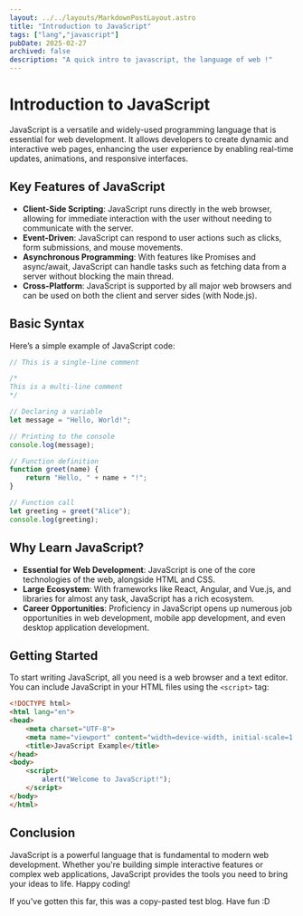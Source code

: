 ```yaml
---
layout: ../../layouts/MarkdownPostLayout.astro
title: "Introduction to JavaScript"
tags: ["lang","javascript"]
pubDate: 2025-02-27
archived: false
description: "A quick intro to javascript, the language of web !"
---
```



# Introduction to JavaScript

JavaScript is a versatile and widely-used programming language that is essential for web development. It allows developers to create dynamic and interactive web pages, enhancing the user experience by enabling real-time updates, animations, and responsive interfaces.

## Key Features of JavaScript

- **Client-Side Scripting**: JavaScript runs directly in the web browser, allowing for immediate interaction with the user without needing to communicate with the server.
- **Event-Driven**: JavaScript can respond to user actions such as clicks, form submissions, and mouse movements.
- **Asynchronous Programming**: With features like Promises and async/await, JavaScript can handle tasks such as fetching data from a server without blocking the main thread.
- **Cross-Platform**: JavaScript is supported by all major web browsers and can be used on both the client and server sides (with Node.js).

## Basic Syntax

Here’s a simple example of JavaScript code:

```js
// This is a single-line comment

/*
This is a multi-line comment
*/

// Declaring a variable
let message = "Hello, World!";

// Printing to the console
console.log(message);

// Function definition
function greet(name) {
    return "Hello, " + name + "!";
}

// Function call
let greeting = greet("Alice");
console.log(greeting);
```

## Why Learn JavaScript?

- **Essential for Web Development**: JavaScript is one of the core technologies of the web, alongside HTML and CSS.
- **Large Ecosystem**: With frameworks like React, Angular, and Vue.js, and libraries for almost any task, JavaScript has a rich ecosystem.
- **Career Opportunities**: Proficiency in JavaScript opens up numerous job opportunities in web development, mobile app development, and even desktop application development.

## Getting Started

To start writing JavaScript, all you need is a web browser and a text editor. You can include JavaScript in your HTML files using the `<script>` tag:

```html
<!DOCTYPE html>
<html lang="en">
<head>
    <meta charset="UTF-8">
    <meta name="viewport" content="width=device-width, initial-scale=1.0">
    <title>JavaScript Example</title>
</head>
<body>
    <script>
        alert("Welcome to JavaScript!");
    </script>
</body>
</html>
```

## Conclusion

JavaScript is a powerful language that is fundamental to modern web development. Whether you're building simple interactive features or complex web applications, JavaScript provides the tools you need to bring your ideas to life. Happy coding!

If you've gotten this far, this was a copy-pasted test blog. Have fun :D